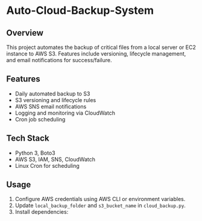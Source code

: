# Auto-Cloud-Backup-System



## Overview
This project automates the backup of critical files from a local server or EC2 instance to AWS S3. Features include versioning, lifecycle management, and email notifications for success/failure.

## Features
- Daily automated backup to S3
- S3 versioning and lifecycle rules
- AWS SNS email notifications
- Logging and monitoring via CloudWatch
- Cron job scheduling

## Tech Stack
- Python 3, Boto3
- AWS S3, IAM, SNS, CloudWatch
- Linux Cron for scheduling

## Usage
1. Configure AWS credentials using AWS CLI or environment variables.
2. Update `local_backup_folder` and `s3_bucket_name` in `cloud_backup.py`.
3. Install dependencies:
